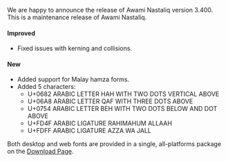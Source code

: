 
We are happy to announce the release of Awami Nastaliq version 3.400. This is a maintenance release of Awami Nastaliq.

#### Improved

- Fixed issues with kerning and collisions.

#### New

- Added support for Malay hamza forms.
- Added 5 characters:
  - U+0682 ARABIC LETTER HAH WITH TWO DOTS VERTICAL ABOVE
  - U+06A8 ARABIC LETTER QAF WITH THREE DOTS ABOVE
  - U+0754 ARABIC LETTER BEH WITH TWO DOTS BELOW AND DOT ABOVE
  - U+FD4F ARABIC LIGATURE RAHIMAHUM ALLAAH
  - U+FDFF ARABIC LIGATURE AZZA WA JALL

Both desktop and web fonts are provided in a single, all-platforms package on the [Download Page](https://software.sil.org/awami/download/).



